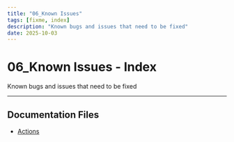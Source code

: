 ```yaml
---
title: "06_Known Issues"
tags: [fixme, index]
description: "Known bugs and issues that need to be fixed"
date: 2025-10-03
---
```


# 06_Known Issues - Index

Known bugs and issues that need to be fixed

---

## Documentation Files

- [Actions](fixme/actions)
